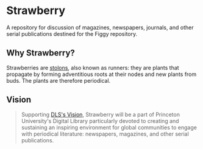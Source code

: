 # Strawberry
A repository for discussion of magazines, newspapers, journals, and other serial publications destined for the Figgy repository.

## Why Strawberry?
Strawberries are [stolons](https://en.wikipedia.org/wiki/Stolon "definition"), also known as runners: they are plants that propagate by forming adventitious roots at their nodes and new plants from buds.  The plants are therefore periodical.


## Vision
> Supporting [DLS's Vision](https://github.com/pulibrary/dls-handbook#our-vision), Strawberry will be a part of Princeton University's Digital Library particularly devoted to creating and sustaining an inspiring environment for global communities to engage with periodical literature: newspapers, magazines, and other serial publications.

